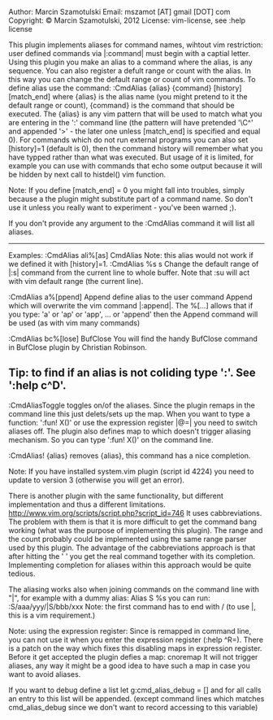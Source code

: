Author: Marcin Szamotulski
Email: mszamot [AT] gmail [DOT] com
Copyright: © Marcin Szamotulski, 2012
License: vim-license, see :help license

This plugin implements aliases for command names, wihtout vim restriction:
user defined commands via |:command| must begin with a captial letter. Using
this plugin you make an alias to a command where the alias, is any sequence.
You can also register a defult range or count with the alias. In this way
you can change the default range or count of vim commands.
To define alias use the command: 
      :CmdAlias {alias} {command} [history] [match_end] 
where {alias} is the alias name (you might pretend to it the default range
or count), {command} is the command that should be executed. The {alias} is
any vim pattern that will be used to match what you are entering in the ':'
command line (the pattern will have pretended '\C^' and appended '\>' - the
later one unless [match_end] is specified and equal 0). For commands which
do not run external programs you can also set [history]=1 (default is 0),
then the command history will remember what you have typped rather than what
was executed. But usage of it is limited, for example you can use with
commands that echo some output because it will be hidden by next call to
histdel() vim function.

Note: If you define [match_end] = 0 you might fall into troubles, simply
because a the plugin might substitute part of a command name. So don't use
it unless you really want to experiment - you've been warned ;).

If you don't provide any argument to the :CmdAlias command it will list all
aliases.

---------------------------------------------------------------------------
Examples: 
   :CmdAlias ali\%[as] CmdAlias
Note: this alias would not work if we defined it with [history]=1.
   :CmdAlias %s s
Change the default range of |:s| command from the current line to whole
buffer. Note that :su will act with vim default range (the current line).

  :CmdAlias a\%[ppend] Append 
define alias to the user command Append which will overwrite the vim command
|:append|. The  \%[...] allows that if you type: 'a' or 'ap' or 'app', ...
or 'append' then the Append command will be used (as with vim many commands)

  :CmdAlias bc\%[lose] BufClose
You will find the handy BufClose command in BufClose plugin by Christian
Robinson.

Tip: to find if an alias is not coliding type ':<alias><C-d>'.
See ':help c^D'.
---------------------------------------------------------------------------

  :CmdAliasToggle 
toggles on/of the aliases. Since the plugin remaps <CR> in the command line
this just delets/sets up the <CR> map.  When you want to type a function:
':fun! X()' or use the expression register |@=| you need to switch aliases
off. The plugin also defines <C-M> map to <CR> which doesn't trigger
aliasing mechanism. So you can type ':fun! X()<C-M>' on the command line.

  :CmdAlias! {alias} 
removes {alias}, this command has a nice completion.

Note: If you have installed system.vim plugin (script id 4224) you need to
update to version 3 (otherwise you will get an error).

There is another plugin with the same functionality, but different
implementation and thus a different limitations.
http://www.vim.org/scripts/script.php?script_id=746 It uses cabbreviations.
The problem with them is that it is more difficult to get the command bang
working (what was the purpose of implementing this plugin). The range and
the count probably could be implemented using the same range parser used by
this plugin. The advantage of the cabbreviations approach is that after
hitting the ' ' you get the real command together with its completion.
Implementing completion for aliases within this approach would be quite
tedious.

The aliasing works also when joining commands on the command line with "|",
for example with a dummy alias:
  Alias S %s
you can run:
:S/aaa/yyy/|S/bbb/xxx
Note: the first command has to end with / (to use |, this is a vim
requirement.)

Note: using the expression register:
Since <C-R> is remapped in command line, you can not use it when you enter
the expression register (:help ^R=). There is a patch on the way which fixes
this disabling maps in expression register. Before it get accepted the
plugin defies a map:
cnoremap <C-M> <CR>
It will not trigger aliases, any way it might be a good idea to have such
a map in case you want to avoid aliases.

If you want to debug define a list
 let g:cmd_alias_debug = []
and for all calls an entry to this list will be appended.
(except command lines which matches cmd_alias_debug since we don't want to
record accessing to this variable)
